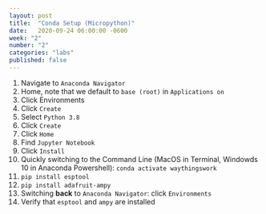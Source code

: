 ```yaml
---
layout: post
title:  "Conda Setup (Micropython)"
date:   2020-09-24 06:00:00 -0600
week: "2"
number: "2"
categories: "labs"
published: false
---
```


1. Navigate to `Anaconda Navigator`
2. Home, note that we default to `base (root)` in `Applications on`
3. Click Environments
4. Click `Create`
5. Select `Python 3.8`
6. Click `Create`
7. Click `Home`
8. Find `Jupyter Notebook`
9. Click `Install`
10. Quickly switching to the Command Line (MacOS in Terminal, Windowds 10 in Anaconda Powershell): `conda activate waythingswork`
11. `pip install esptool`
12. `pip install adafruit-ampy`
13. Switching **back** to `Anaconda Navigator`: click `Environments`
14. Verify that `esptool` and `ampy` are installed

